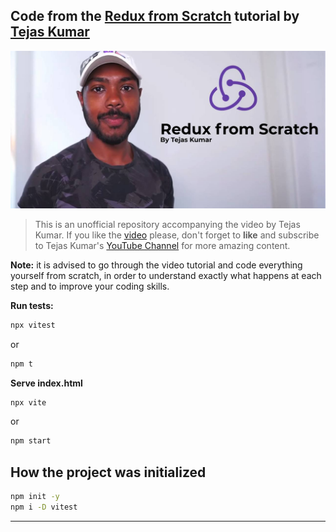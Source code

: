 ## Code from the [Redux from Scratch](https://www.youtube.com/watch?v=-g1f0j5Qk8A) tutorial by [Tejas Kumar](https://tej.as/)

![Redux from Scratch by Tejas Kumar](./Header.jpg)

> This is an unofficial repository accompanying the video by Tejas Kumar. If you like the [video](https://www.youtube.com/watch?v=-g1f0j5Qk8A) please, don't forget to **like** and subscribe to Tejas Kumar's [YouTube Channel](https://www.youtube.com/@tejask) for more amazing content. 

**Note:** it is advised to go through the video tutorial and code everything yourself from scratch, in order to understand exactly what happens at each step and to improve your coding skills.

**Run tests:**

```bash
npx vitest
```
or

```bash
npm t
```

**Serve index.html**

```bash
npx vite
```

or 

```bash
npm start
```

## How the project was initialized

```bash
npm init -y
npm i -D vitest
```

---

